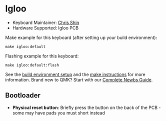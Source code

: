 # Igloo

* Keyboard Maintainer: [Chris Shin](https://github.com/djok0127)
* Hardware Supported: Igloo PCB

Make example for this keyboard (after setting up your build environment):

    make igloo:default

Flashing example for this keyboard:

    make igloo:default:flash

See the [build environment setup](https://docs.qmk.fm/#/getting_started_build_tools) and the [make instructions](https://docs.qmk.fm/#/getting_started_make_guide) for more information. Brand new to QMK? Start with our [Complete Newbs Guide](https://docs.qmk.fm/#/newbs).

## Bootloader

* **Physical reset button**: Briefly press the button on the back of the PCB - some may have pads you must short instead
